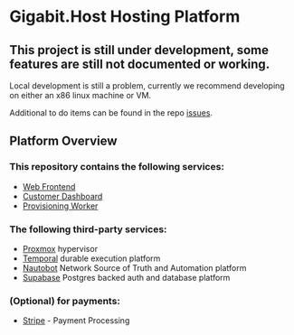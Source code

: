# Gigabit.Host Hosting Platform

## This project is still under development, some features are still not documented or working.

Local development is still a problem, currently we recommend developing on either an x86 linux machine or VM.

Additional to do items can be found in the repo [issues](https://github.com/AndromedaIndustries/gigabit-host/issues).

## Platform Overview

### This repository contains the following services:

- [Web Frontend](apps/web/)
- [Customer Dashboard](apps/admin/)
- [Provisioning Worker](apps/go-worker/)

### The following third-party services:

- [Proxmox](https://proxmox.com/en/) hypervisor
- [Temporal](https://temporal.io/) durable execution platform
- [Nautobot](https://networktocode.com/nautobot/) Network Source of Truth and Automation platform
- [Supabase](https://supabase.com/) Postgres backed auth and database platform

### (Optional) for payments:

- [Stripe](https://stripe.com/) - Payment Processing
